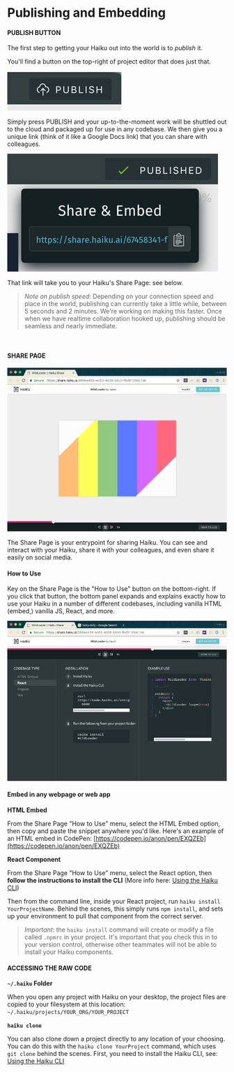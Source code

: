 # Publishing and Embedding


#### PUBLISH BUTTON

The first step to getting your Haiku out into the world is to _publish_ it.

You'll find a button on the top-right of project editor that does just that.

![](/assets/publish-button.png)

Simply press PUBLISH and your up-to-the-moment work will be shuttled out to the cloud and packaged up for use in any codebase.  We then give you a unique link (think of it like a Google Docs link) that you can share with colleagues.

![](/assets/publish-button-done.png)

That link will take you to your Haiku's Share Page: see below.

> _Note on publish speed_: Depending on your connection speed and place in the world, publishing can currently take a little while, between 5 seconds and 2 minutes.  We're working on making this faster.  Once when we have realtime collaboration hooked up, publishing should be seamless and nearly immediate.

<br>

#### SHARE PAGE

![](/assets/share-page.png)


The Share Page is your entrypoint for sharing Haiku.  You can see and interact with your Haiku, share it with your colleagues, and even share it easily on social media.


#### How to Use

Key on the Share Page is the "How to Use" button on the bottom-right.  If you click that button, the bottom panel expands and explains exactly how to use your Haiku in a number of different codebases, including vanilla HTML (embed,) vanilla JS, React, and more.

![](/assets/how-to-use.png)


#### Embed in any webpage or web app

**HTML Embed**

From the Share Page "How to Use" menu, select the HTML Embed option, then copy and paste the snippet anywhere you'd like.  Here's an example of an HTML embed in CodePen: [https://codepen.io/anon/pen/EXQZEb](https://codepen.io/anon/pen/EXQZEb)


**React Component**

From the Share Page "How to Use" menu, select the React option, then **follow the instructions to install the CLI** (More info here:  [Using the Haiku CLI](using-haiku/using-the-cli.md))

Then from the command line, inside your React project, run `haiku install YourProjectName`.  Behind the scenes, this simply runs `npm install`, and sets up your environment to pull that component from the correct server.

> _Important_: the `haiku install` command will create or modify a file called `.npmrc` in your project.  It's important that you check this in to your version control, otherwise other teammates will not be able to install your Haiku components.


#### ACCESSING THE RAW CODE

**`~/.haiku` Folder**

When you open any project with Haiku on your desktop, the project files are copied to your filesystem at this location:  `~/.haiku/projects/YOUR_ORG/YOUR_PROJECT`

**`haiku clone`**

You can also clone down a project directly to any location of your choosing.  You can do this with the `haiku clone YourProject` command, which uses `git clone` behind the scenes.  First, you need to install the Haiku CLI, see:  [Using the Haiku CLI](using-haiku/using-the-cli.md)